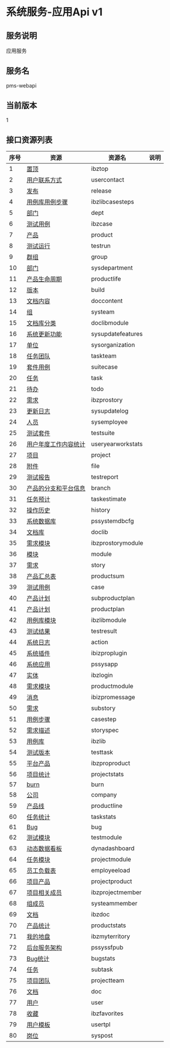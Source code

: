 
# 系统服务-应用Api v1
## 服务说明
应用服务

## 服务名
pms-webapi

## 当前版本
1

## 接口资源列表
| 序号 | 资源 | 资源名 | 说明 |
| ---- | ---- | ---- | ---- |
| 1 | [置顶](1/IbzTop) | ibztop |  |
| 2 | [用户联系方式](1/UserContact) | usercontact |  |
| 3 | [发布](1/Release) | release |  |
| 4 | [用例库用例步骤](1/IbzLibCaseSteps) | ibzlibcasesteps |  |
| 5 | [部门](1/Dept) | dept |  |
| 6 | [测试用例](1/IbzCase) | ibzcase |  |
| 7 | [产品](1/Product) | product |  |
| 8 | [测试运行](1/TestRun) | testrun |  |
| 9 | [群组](1/Group) | group |  |
| 10 | [部门](1/SysDepartment) | sysdepartment |  |
| 11 | [产品生命周期](1/ProductLife) | productlife |  |
| 12 | [版本](1/Build) | build |  |
| 13 | [文档内容](1/DocContent) | doccontent |  |
| 14 | [组](1/SysTeam) | systeam |  |
| 15 | [文档库分类](1/DocLibModule) | doclibmodule |  |
| 16 | [系统更新功能](1/SysUpdateFeatures) | sysupdatefeatures |  |
| 17 | [单位](1/SysOrganization) | sysorganization |  |
| 18 | [任务团队](1/TaskTeam) | taskteam |  |
| 19 | [套件用例](1/SuiteCase) | suitecase |  |
| 20 | [任务](1/Task) | task |  |
| 21 | [待办](1/Todo) | todo |  |
| 22 | [需求](1/IBZProStory) | ibzprostory |  |
| 23 | [更新日志](1/SysUpdateLog) | sysupdatelog |  |
| 24 | [人员](1/SysEmployee) | sysemployee |  |
| 25 | [测试套件](1/TestSuite) | testsuite |  |
| 26 | [用户年度工作内容统计](1/UserYearWorkStats) | useryearworkstats |  |
| 27 | [项目](1/Project) | project |  |
| 28 | [附件](1/File) | file |  |
| 29 | [测试报告](1/TestReport) | testreport |  |
| 30 | [产品的分支和平台信息](1/Branch) | branch |  |
| 31 | [任务预计](1/TaskEstimate) | taskestimate |  |
| 32 | [操作历史](1/History) | history |  |
| 33 | [系统数据库](1/PSSystemDBCfg) | pssystemdbcfg |  |
| 34 | [文档库](1/DocLib) | doclib |  |
| 35 | [需求模块](1/IBZProStoryModule) | ibzprostorymodule |  |
| 36 | [模块](1/Module) | module |  |
| 37 | [需求](1/Story) | story |  |
| 38 | [产品汇总表](1/ProductSum) | productsum |  |
| 39 | [测试用例](1/Case) | case |  |
| 40 | [产品计划](1/SubProductPlan) | subproductplan |  |
| 41 | [产品计划](1/ProductPlan) | productplan |  |
| 42 | [用例库模块](1/IbzLibModule) | ibzlibmodule |  |
| 43 | [测试结果](1/TestResult) | testresult |  |
| 44 | [系统日志](1/Action) | action |  |
| 45 | [系统插件](1/IBIZProPlugin) | ibizproplugin |  |
| 46 | [系统应用](1/PSSysApp) | pssysapp |  |
| 47 | [实体](1/IbzLogin) | ibzlogin |  |
| 48 | [需求模块](1/ProductModule) | productmodule |  |
| 49 | [消息](1/IBIZProMessage) | ibizpromessage |  |
| 50 | [需求](1/SubStory) | substory |  |
| 51 | [用例步骤](1/CaseStep) | casestep |  |
| 52 | [需求描述](1/StorySpec) | storyspec |  |
| 53 | [用例库](1/IbzLib) | ibzlib |  |
| 54 | [测试版本](1/TestTask) | testtask |  |
| 55 | [平台产品](1/IBZProProduct) | ibzproproduct |  |
| 56 | [项目统计](1/ProjectStats) | projectstats |  |
| 57 | [burn](1/Burn) | burn |  |
| 58 | [公司](1/Company) | company |  |
| 59 | [产品线](1/ProductLine) | productline |  |
| 60 | [任务统计](1/TaskStats) | taskstats |  |
| 61 | [Bug](1/Bug) | bug |  |
| 62 | [测试模块](1/TestModule) | testmodule |  |
| 63 | [动态数据看板](1/DynaDashboard) | dynadashboard |  |
| 64 | [任务模块](1/ProjectModule) | projectmodule |  |
| 65 | [员工负载表](1/EmpLoyeeload) | employeeload |  |
| 66 | [项目产品](1/ProjectProduct) | projectproduct |  |
| 67 | [项目相关成员](1/IbzProjectMember) | ibzprojectmember |  |
| 68 | [组成员](1/SysTeamMember) | systeammember |  |
| 69 | [文档](1/IBzDoc) | ibzdoc |  |
| 70 | [产品统计](1/ProductStats) | productstats |  |
| 71 | [我的地盘](1/IbzMyTerritory) | ibzmyterritory |  |
| 72 | [后台服务架构](1/PSSysSFPub) | pssyssfpub |  |
| 73 | [Bug统计](1/BugStats) | bugstats |  |
| 74 | [任务](1/SubTask) | subtask |  |
| 75 | [项目团队](1/ProjectTeam) | projectteam |  |
| 76 | [文档](1/Doc) | doc |  |
| 77 | [用户](1/User) | user |  |
| 78 | [收藏](1/IbzFavorites) | ibzfavorites |  |
| 79 | [用户模板](1/UserTpl) | usertpl |  |
| 80 | [岗位](1/SysPost) | syspost |  |


